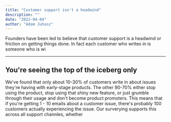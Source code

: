 ```yaml
---
title: "Customer support isn't a headwind"
description: ""
date: "2022-04-04"
author: "Adam Juhasz"
---
```


Founders have been led to believe that customer support is a headwind or friction on getting things done. In fact each customer who writes in is someone who is wi

---

## You're seeing the top of the iceberg only

We've found that only about 10-30% of customers write in about issues they're having with early-stage products. The other 90-70% either stop using the product, stop using that shiny new feature, or just grumble through their usage and don't become product promoters. This means that if you're getting 1 - 10 emails about a customer issue, there's probably 100 customers actually experiencing the issue. Our surverying supports this across all support channles, whether
